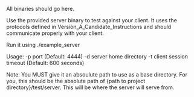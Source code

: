All binaries should go here.

Use the provided server binary to test against your client. It uses the protocols defined in Version_A_Candidate_Instructions and should communicate properly with your client.

Run it using ./example_server

Usage:
-p      port (Default: 4444)
-d      server home directory
-t      client session timeout (Default: 600 seconds)

Note: You MUST give it an absoulute path to use as a base directory. For you, this should be the absolute path of {path to project directory}/test/server. This will be where the server will serve from.